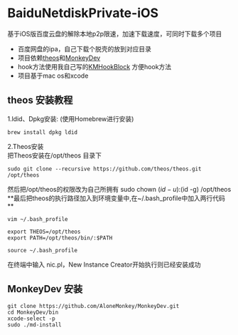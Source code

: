 # BaiduNetdiskPrivate-iOS  
基于iOS版百度云盘的解除本地p2p限速，加速下载速度，可同时下载多个项目
* 百度网盘的ipa，自己下载个脱壳的放到对应目录
* 项目依赖[theos](https://github.com/theos/theos)和[MonkeyDev](https://github.com/AloneMonkey/MonkeyDev)
* hook方法使用我自己写的[KMHookBlock](https://github.com/dodohua/KMHookBlock) 方便hook方法
* 项目基于mac os和xcode
## theos 安装教程
1.ldid、Dpkg安装: (使用Homebrew进行安装)

```
brew install dpkg ldid
```
2.Theos安装       
把Theos安装在/opt/theos 目录下

```
sudo git clone --recursive https://github.com/theos/theos.git /opt/theos  
```      
然后把/opt/theos的权限改为自己所拥有 
sudo chown $(id -u):$(id -g) /opt/theos
**最后把theos的执行路径加入到环境变量中,在~/.bash_profile中加入两行代码 **

```
vim ~/.bash_profile

export THEOS=/opt/theos
export PATH=/opt/theos/bin/:$PATH

source ~/.bash_profile
```
在终端中输入 nic.pl，New Instance Creator开始执行则已经安装成功
## MonkeyDev 安装

```
git clone https://github.com/AloneMonkey/MonkeyDev.git
cd MonkeyDev/bin
xcode-select -p
sudo ./md-install

```


